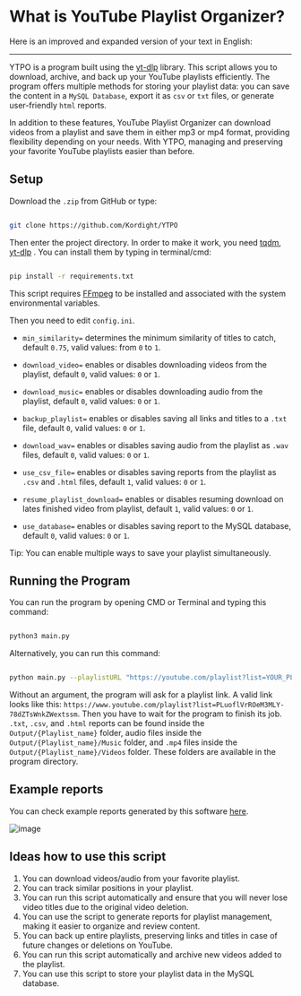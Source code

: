 # What is YouTube Playlist Organizer?

Here is an improved and expanded version of your text in English:

---

YTPO is a program built using the [yt-dlp](https://github.com/yt-dlp/yt-dlp) library. This script allows you to download, archive, and back up your YouTube playlists efficiently. The program offers multiple methods for storing your playlist data: you can save the content in a `MySQL Database`, export it as `csv` or `txt` files, or generate user-friendly `html` reports. 

In addition to these features, YouTube Playlist Organizer can download videos from a playlist and save them in either mp3 or mp4 format, providing flexibility depending on your needs. With YTPO, managing and preserving your favorite YouTube playlists easier than before.

## Setup

Download the `.zip` from GitHub or type:

```sh

git clone https://github.com/Kordight/YTPO
```

Then enter the project directory. In order to make it work, you need [tqdm](https://github.com/tqdm/tqdm), [yt-dlp](https://github.com/yt-dlp/yt-dlp) . You can install them by typing in terminal/cmd:

```sh

pip install -r requirements.txt
```

This script requires [FFmpeg](https://ffmpeg.org/) to be installed and associated with the system environmental variables.

Then you need to edit `config.ini`.

- `min_similarity=` determines the minimum similarity of titles to catch, default `0.75`, valid values: from `0` to `1`.

- `download_video=` enables or disables downloading videos from the playlist, default `0`, valid values: `0` or `1`.

- `download_music=` enables or disables downloading audio from the playlist, default `0`, valid values: `0` or `1`.

- `backup_playlist=` enables or disables saving all links and titles to a `.txt` file, default `0`, valid values: `0` or `1`.

- `download_wav=` enables or disables saving audio from the playlist as `.wav` files, default `0`, valid values: `0` or `1`.

- `use_csv_file=` enables or disables saving reports from the playlist as `.csv` and `.html` files, default `1`, valid values: `0` or `1`.

- `resume_playlist_download=` enables or disables resuming download on lates finished video from playlist, default `1`, valid values: `0` or `1`.

- `use_database=` enables or disables saving report to the MySQL database, default `0`, valid values: `0` or `1`.
   
 Tip: You can enable multiple ways to save your playlist simultaneously.

## Running the Program

You can run the program by opening CMD or Terminal and typing this command:

```sh

python3 main.py
```

Alternatively, you can run this command:

```sh

python main.py --playlistURL "https://youtube.com/playlist?list=YOUR_PLAYLIST_URL"
```

Without an argument, the program will ask for a playlist link. A valid link looks like this: `https://www.youtube.com/playlist?list=PLuoflVrROeM3MLY-78dZTsWnkZWextssm`. Then you have to wait for the program to finish its job. `.txt`, `.csv`, and `.html` reports can be found inside the `Output/{Playlist_name}` folder, audio files inside the `Output/{Playlist_name}/Music` folder, and `.mp4` files inside the `Output/{Playlist_name}/Videos` folder. These folders are available in the program directory.

## Example reports
You can check example reports generated by this software [here](https://kordight.dev/stuffs/YTPO-Demo/).

![image](https://github.com/user-attachments/assets/ea93c005-236b-4f53-b663-98538fd40afc)

## Ideas how to use this script

1. You can download videos/audio from your favorite playlist.
2. You can track similar positions in your playlist.
3. You can run this script automatically and ensure that you will never lose video titles due to the original video deletion.
4. You can use the script to generate reports for playlist management, making it easier to organize and review content.
5. You can back up entire playlists, preserving links and titles in case of future changes or deletions on YouTube.
6. You can run this script automatically and archive new videos added to the playlist.
7. You can use this script to store your playlist data in the MySQL database.
